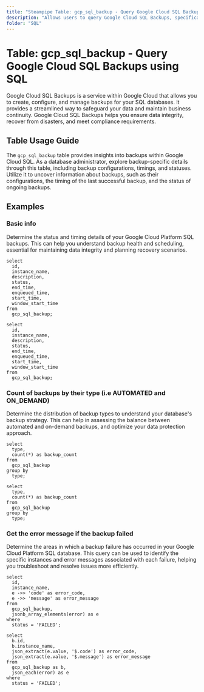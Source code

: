 ```yaml
---
title: "Steampipe Table: gcp_sql_backup - Query Google Cloud SQL Backups using SQL"
description: "Allows users to query Google Cloud SQL Backups, specifically the backup details, providing insights into backup configurations, timings, and statuses."
folder: "SQL"
---
```


# Table: gcp_sql_backup - Query Google Cloud SQL Backups using SQL

Google Cloud SQL Backups is a service within Google Cloud that allows you to create, configure, and manage backups for your SQL databases. It provides a streamlined way to safeguard your data and maintain business continuity. Google Cloud SQL Backups helps you ensure data integrity, recover from disasters, and meet compliance requirements.

## Table Usage Guide

The `gcp_sql_backup` table provides insights into backups within Google Cloud SQL. As a database administrator, explore backup-specific details through this table, including backup configurations, timings, and statuses. Utilize it to uncover information about backups, such as their configurations, the timing of the last successful backup, and the status of ongoing backups.

## Examples

### Basic info
Determine the status and timing details of your Google Cloud Platform SQL backups. This can help you understand backup health and scheduling, essential for maintaining data integrity and planning recovery scenarios.

```sql+postgres
select
  id,
  instance_name,
  description,
  status,
  end_time,
  enqueued_time,
  start_time,
  window_start_time
from
  gcp_sql_backup;
```

```sql+sqlite
select
  id,
  instance_name,
  description,
  status,
  end_time,
  enqueued_time,
  start_time,
  window_start_time
from
  gcp_sql_backup;
```

### Count of backups by their type (i.e AUTOMATED and ON_DEMAND)
Determine the distribution of backup types to understand your database's backup strategy. This can help in assessing the balance between automated and on-demand backups, and optimize your data protection approach.

```sql+postgres
select
  type,
  count(*) as backup_count
from
  gcp_sql_backup
group by
  type;
```

```sql+sqlite
select
  type,
  count(*) as backup_count
from
  gcp_sql_backup
group by
  type;
```

### Get the error message if the backup failed
Determine the areas in which a backup failure has occurred in your Google Cloud Platform SQL database. This query can be used to identify the specific instances and error messages associated with each failure, helping you troubleshoot and resolve issues more efficiently.

```sql+postgres
select
  id,
  instance_name,
  e ->> 'code' as error_code,
  e ->> 'message' as error_message
from
  gcp_sql_backup,
  jsonb_array_elements(error) as e
where
  status = 'FAILED';
```

```sql+sqlite
select
  b.id,
  b.instance_name,
  json_extract(e.value, '$.code') as error_code,
  json_extract(e.value, '$.message') as error_message
from
  gcp_sql_backup as b,
  json_each(error) as e
where
  status = 'FAILED';
```